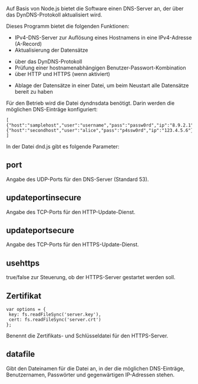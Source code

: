 ﻿Auf Basis von Node.js bietet die Software einen DNS-Server an, der über das DynDNS-Protokoll aktualisiert wird.

Dieses Programm bietet die folgenden Funktionen:

* IPv4-DNS-Server zur Auflösung eines Hostnamens in eine IPv4-Adresse (A-Record)
* Aktualisierung der Datensätze
 + über das DynDNS-Protokoll
 + Prüfung einer hostnamenabhängigen Benutzer-Passwort-Kombination
 + über HTTP und HTTPS (wenn aktiviert)
* Ablage der Datensätze in einer Datei, um beim Neustart alle Datensätze bereit zu haben

Für den Betrieb wird die Datei dyndnsdata benötigt. Darin werden die möglichen DNS-Einträge konfiguriert:

```
[
{"host":"samplehost","user":"username","pass":"passw0rd","ip":"8.9.2.1"},
{"host":"secondhost","user":"alice","pass":"p4ssw0rd","ip":"123.4.5.6"}
]
```

In der Datei dnd.js gibt es folgende Parameter:

## port

Angabe des UDP-Ports für den DNS-Server (Standard 53).

## updateportinsecure

Angabe des TCP-Ports für den HTTP-Update-Dienst.

## updateportsecure

Angabe des TCP-Ports für den HTTPS-Update-Dienst.

## usehttps

true/false zur Steuerung, ob der HTTPS-Server gestartet werden soll.

## Zertifikat

```
var options = {
 key: fs.readFileSync('server.key'),
 cert: fs.readFileSync('server.crt')
};
```

Benennt die Zertifikats- und Schlüsseldatei für den HTTPS-Server.

## datafile

Gibt den Dateinamen für die Datei an, in der die möglichen DNS-Einträge, Benutzernamen, Passwörter und gegenwärtigen IP-Adressen stehen.